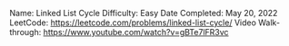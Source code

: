 Name: Linked List Cycle
Difficulty: Easy
Date Completed: May 20, 2022
LeetCode: https://leetcode.com/problems/linked-list-cycle/
Video Walk-through: https://www.youtube.com/watch?v=gBTe7lFR3vc
